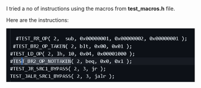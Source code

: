 

I tried a no of instructions using the macros from  **test_macros.h** file.

Here are the instructions:

![test_inst](image.png)